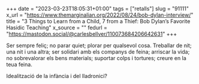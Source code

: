 +++
date = "2023-03-23T18:05:31+01:00"
tags = ["retalls"]
slug = "91111"
x_url = "https://www.themarginalian.org/2022/08/24/bob-dylan-interview/"
title = "3 Things to Learn from a Child, 7 from a Thief: Bob Dylan’s Favorite Hasidic Teaching"
x_source = ""
fedurl = "https://mastodon.social/@carlesbellver/110073684206642631"
+++

Ser sempre feliç; no parar quiet; plorar per qualsevol cosa. Treballar de nit; una nit i una altra; ser solidari amb els companys de feina; arriscar la vida; no sobrevalorar els bens materials; suportar colps i tortures; creure en la teua feina.

Idealització de la infància i del lladronici?
